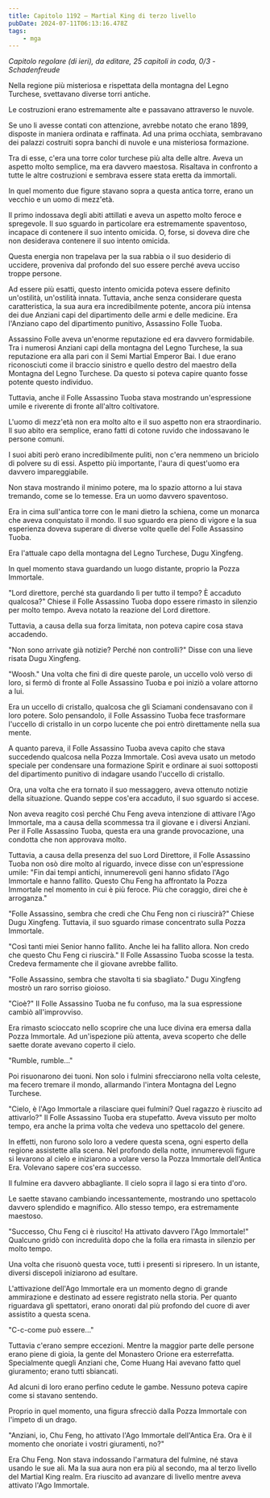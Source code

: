 ```yaml
---
title: Capitolo 1192 – Martial King di terzo livello
pubDate: 2024-07-11T06:13:16.478Z
tags:
    - mga
---
```



<em>Capitolo regolare (di ieri),
da editare,
25 capitoli in coda, 0/3
-Schadenfreude</em>


Nella regione più misteriosa e rispettata della montagna del Legno Turchese, svettavano diverse torri antiche.


Le costruzioni erano estremamente alte e passavano attraverso le nuvole.


Se uno li avesse contati con attenzione, avrebbe notato che erano 1899, disposte in maniera ordinata e raffinata. Ad una prima occhiata, sembravano dei palazzi costruiti sopra banchi di nuvole e una misteriosa formazione.


Tra di esse, c'era una torre color turchese più alta delle altre. Aveva un aspetto molto semplice, ma era davvero maestosa. Risaltava in confronto a tutte le altre costruzioni e sembrava essere stata eretta da immortali.


In quel momento due figure stavano sopra a questa antica torre, erano un vecchio e un uomo di mezz'età.


Il primo indossava degli abiti attillati e aveva un aspetto molto feroce e spregevole. Il suo sguardo in particolare era estremamente spaventoso, incapace di contenere il suo intento omicida. O, forse, si doveva dire che non desiderava contenere il suo intento omicida.


Questa energia non trapelava per la sua rabbia o il suo desiderio di uccidere, proveniva dal profondo del suo essere perché aveva ucciso troppe persone.


Ad essere più esatti, questo intento omicida poteva essere definito un'ostilità, un'ostilità innata. Tuttavia, anche senza considerare questa caratteristica, la sua aura era incredibilmente potente, ancora più intensa dei due Anziani capi del dipartimento delle armi e delle medicine. Era l'Anziano capo del dipartimento punitivo, Assassino Folle Tuoba.


Assassino Folle aveva un'enorme reputazione ed era davvero formidabile. Tra i numerosi Anziani capi della montagna del Legno Turchese, la sua reputazione era alla pari con il Semi Martial Emperor Bai. I due erano riconosciuti come il braccio sinistro e quello destro del maestro della Montagna del Legno Turchese. Da questo si poteva capire quanto fosse potente questo individuo.


Tuttavia, anche il Folle Assassino Tuoba stava mostrando un'espressione umile e riverente di fronte all'altro coltivatore.


L'uomo di mezz'età non era molto alto e il suo aspetto non era straordinario. Il suo abito era semplice, erano fatti di cotone ruvido che indossavano le persone comuni.


I suoi abiti però erano incredibilmente puliti, non c'era nemmeno un briciolo di polvere su di essi. Aspetto più importante, l'aura di quest'uomo era davvero impareggiabile.


Non stava mostrando il minimo potere, ma lo spazio attorno a lui stava tremando, come se lo temesse. Era un uomo davvero spaventoso.


Era in cima sull'antica torre con le mani dietro la schiena, come un monarca che aveva conquistato il mondo. Il suo sguardo era pieno di vigore e la sua esperienza doveva superare di diverse volte quelle del Folle Assassino Tuoba.


Era l'attuale capo della montagna del Legno Turchese, Dugu Xingfeng.


In quel momento stava guardando un luogo distante, proprio la Pozza Immortale.


"Lord direttore, perché sta guardando lì per tutto il tempo? È accaduto qualcosa?" Chiese il Folle Assassino Tuoba dopo essere rimasto in silenzio per molto tempo. Aveva notato la reazione del Lord direttore.


Tuttavia, a causa della sua forza limitata, non poteva capire cosa stava accadendo.


"Non sono arrivate già notizie? Perché non controlli?" Disse con una lieve risata Dugu Xingfeng.


"Woosh." Una volta che finì di dire queste parole, un uccello volò verso di loro, si fermò di fronte al Folle Assassino Tuoba e poi iniziò a volare attorno a lui.


Era un uccello di cristallo, qualcosa che gli Sciamani condensavano con il loro potere. Solo pensandolo, il Folle Assassino Tuoba fece trasformare l'uccello di cristallo in un corpo lucente che poi entrò direttamente nella sua mente.


A quanto pareva, il Folle Assassino Tuoba aveva capito che stava succedendo qualcosa nella Pozza Immortale. Così aveva usato un metodo speciale per condensare una formazione Spirit e ordinare ai suoi sottoposti del dipartimento punitivo di indagare usando l'uccello di cristallo.


Ora, una volta che era tornato il suo messaggero, aveva ottenuto notizie della situazione. Quando seppe cos'era accaduto, il suo sguardo si accese.


Non aveva reagito così perché Chu Feng aveva intenzione di attivare l'Ago Immortale, ma a causa della scommessa tra il giovane e i diversi Anziani. Per il Folle Assassino Tuoba, questa era una grande provocazione, una condotta che non approvava molto.


Tuttavia, a causa della presenza del suo Lord Direttore, il Folle Assassino Tuoba non osò dire molto al riguardo, invece disse con un'espressione umile: "Fin dai tempi antichi, innumerevoli geni hanno sfidato l'Ago Immortale e hanno fallito. Questo Chu Feng ha affrontato la Pozza Immortale nel momento in cui è più feroce. Più che coraggio, direi che è arroganza."


"Folle Assassino, sembra che credi che Chu Feng non ci riuscirà?" Chiese Dugu Xingfeng. Tuttavia, il suo sguardo rimase concentrato sulla Pozza Immortale.


"Così tanti miei Senior hanno fallito. Anche lei ha fallito allora. Non credo che questo Chu Feng ci riuscirà." Il Folle Assassino Tuoba scosse la testa. Credeva fermamente che il giovane avrebbe fallito.


"Folle Assassino, sembra che stavolta ti sia sbagliato." Dugu Xingfeng mostrò un raro sorriso gioioso.


"Cioè?" Il Folle Assassino Tuoba ne fu confuso, ma la sua espressione cambiò all'improvviso.


Era rimasto scioccato nello scoprire che una luce divina era emersa dalla Pozza Immortale. Ad un'ispezione più attenta, aveva scoperto che delle saette dorate avevano coperto il cielo.


"Rumble, rumble..."


Poi risuonarono dei tuoni. Non solo i fulmini sfrecciarono nella volta celeste, ma fecero tremare il mondo, allarmando l'intera Montagna del Legno Turchese.


"Cielo, è l'Ago Immortale a rilasciare quei fulmini? Quel ragazzo è riuscito ad attivarlo?" Il Folle Assassino Tuoba era stupefatto. Aveva vissuto per molto tempo, era anche la prima volta che vedeva uno spettacolo del genere.


In effetti, non furono solo loro a vedere questa scena, ogni esperto della regione assistette alla scena. Nel profondo della notte, innumerevoli figure si levarono al cielo e iniziarono a volare verso la Pozza Immortale dell'Antica Era. Volevano sapere cos'era successo.


Il fulmine era davvero abbagliante. Il cielo sopra il lago si era tinto d'oro.


Le saette stavano cambiando incessantemente, mostrando uno spettacolo davvero splendido e magnifico. Allo stesso tempo, era estremamente maestoso.


"Successo, Chu Feng ci è riuscito! Ha attivato davvero l'Ago Immortale!" Qualcuno gridò con incredulità dopo che la folla era rimasta in silenzio per molto tempo.


Una volta che risuonò questa voce, tutti i presenti si ripresero. In un istante, diversi discepoli iniziarono ad esultare.


L'attivazione dell'Ago Immortale era un momento degno di grande ammirazione e destinato ad essere registrato nella storia. Per quanto riguardava gli spettatori, erano onorati dal più profondo del cuore di aver assistito a questa scena.


"C-c-come può essere..."


Tuttavia c'erano sempre eccezioni. Mentre la maggior parte delle persone erano piene di gioia, la gente del Monastero Orione era esterrefatta. Specialmente quegli Anziani che, Come Huang Hai avevano fatto quel giuramento; erano tutti sbiancati.


Ad alcuni di loro erano perfino cedute le gambe. Nessuno poteva capire come si stavano sentendo.


Proprio in quel momento, una figura sfrecciò dalla Pozza Immortale con l'impeto di un drago.


"Anziani, io, Chu Feng, ho attivato l'Ago Immortale dell'Antica Era. Ora è il momento che onoriate i vostri giuramenti, no?"


Era Chu Feng. Non stava indossando l'armatura del fulmine, né stava usando le sue ali. Ma la sua aura non era più al secondo, ma al terzo livello del Martial King realm. Era riuscito ad avanzare di livello mentre aveva attivato l'Ago Immortale.
                                


                                



